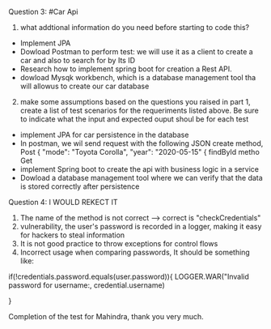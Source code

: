 

Question 3:
#Car Api
1. what addtional information do you need before starting to code this?
- Implement JPA
- Dowload Postman to perform test: we will use it as a client to create a car and also to
search for by Its ID
- Research how to implement spring boot for creation a Rest API.
- dowload Mysqk workbench, which is a database management tool tha will allowus to create our car database

2. make some assumptions based on the questions you raised in part 1, create a list of test scenarios for the
requeriments listed above. Be sure to indicate what the input and expected ouput shoul be for each test
 - implement JPA for car persistence in the database
 - In postman, we wil send request with the following JSON create method, Post
{
  "mode": "Toyota Corolla",
   "year": "2020-05-15"
{
findById metho Get
- implement Spring boot to create the api with business logic in a service
- Dowload a database management tool where we can verify that the data is stored correctly after persistence




Question 4: I WOULD REKECT IT
1. The name of the method is not correct --> correct is "checkCredentials"
2. vulnerability, the user's password is recorded in a logger, making it easy for hackers to steal information
3. It is not good practice to throw exceptions for control flows
4. Incorrect usage when comparing passwords, It should be something like:


if(!credentials.password.equals(user.password)){
    LOGGER.WAR("Invalid password for username:, credential.username)

}


Completion of the test for Mahindra, thank you very much.



